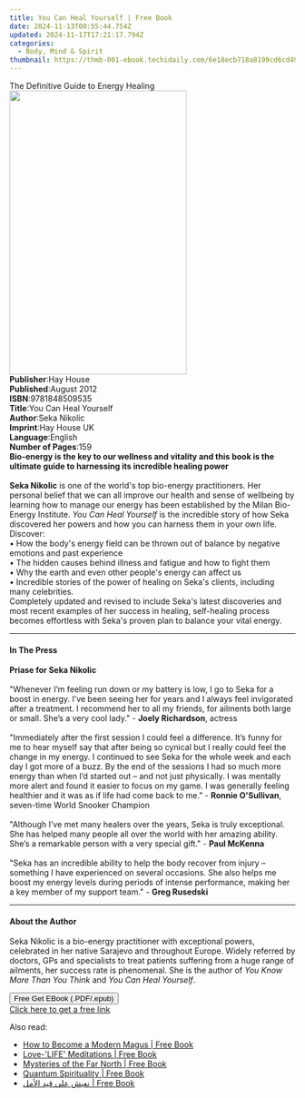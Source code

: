 ```yaml
---
title: You Can Heal Yourself | Free Book
date: 2024-11-13T00:55:44.754Z
updated: 2024-11-17T17:21:17.794Z
categories:
  - Body, Mind & Spirit
thumbnail: https://thmb-001-ebook.techidaily.com/6e18ecb718a8199cd6cd49e7077f7a5d378bd66d027e5b78f4516848f49765a3.jpg
---
```

<main id="book-container">
  <div class="flex flex-col">
    <div class="book-brief flex-1 py-6 px-4 sm:p-6 md:py-10 md:px-8">
      <!-- brief-->
      <div class="book-brief-main">The Definitive Guide to Energy Healing</div>
    </div>
    <div
      class="book-meta-info flex-1 grid gap-4 col-start-1 col-end-3 row-start-1 sm:mb-6 sm:grid-cols-4 lg:gap-6 lg:col-start-2 lg:row-end-6 lg:row-span-6 lg:mb-0"
    >
      <div
        class="book-meta-info-left place-content-center mt-4 p-4 text-sm leading-6 col-start-2 col-span-2 dark:text-slate-400"
      >
        <img
          class="w-full h-500 object-cover rounded-lg sm:h-255 sm:col-span-2 lg:col-span-full"
          src="https://img-001-ebook.techidaily.com/d043329858a786c29f21f02c825c33260dc1f30144f166a333408352fd4235a6.jpg"
          alt=""
          width="312"
          height="500"
        />
      </div>
      <div
        class="book-meta-info-right mt-2 col-start-1 row-start-2 col-span-3 self-center"
      >
        <!-- meta data  -->
        <div class="flex flex-col px-4 md:px-8">
          <div class="flex-1">
            <strong>Publisher</strong>:<span class="px-2">Hay House</span>
          </div>
          <div class="flex-1">
            <strong>Published</strong>:<span class="px-2">August 2012</span>
          </div>
          <div class="flex-1">
            <strong>ISBN</strong>:<span class="px-2">9781848509535</span>
          </div>
          <div class="flex-1">
            <strong>Title</strong>:<span class="px-2"
              >You Can Heal Yourself</span
            >
          </div>
          <div class="flex-1">
            <strong>Author</strong>:<span class="px-2">Seka Nikolic</span>
          </div>
          <div class="flex-1">
            <strong>Imprint</strong>:<span class="px-2">Hay House UK</span>
          </div>
          <div class="flex-1">
            <strong>Language</strong>:<span class="px-2">English</span>
          </div>
          <div class="flex-1">
            <strong>Number of Pages</strong>:<span class="px-2">159</span>
          </div>
        </div>
      </div>
    </div>
    <div class="book-description flex-1 py-6 px-4 sm:p-6 md:py-10 md:px-8">
      <div class="book-description-main">
        <div accordion-content="" id="description">
          <b
            >Bio-energy is the key to our wellness and vitality and this book is
            the ultimate guide to harnessing its incredible healing power<br /><br />Seka
            Nikolic</b
          >
          is one of the world's top bio-energy practitioners. Her personal
          belief that we can all improve our health and sense of wellbeing by
          learning how to manage our energy has been established by the Milan
          Bio-Energy Institute. <i>You Can Heal Yourself</i> is the incredible
          story of how Seka discovered her powers and how you can harness them
          in your own life. Discover:&nbsp;<br />• How the body's energy field
          can be thrown out of balance by negative emotions and past
          experience<br />• The hidden causes behind illness and fatigue and how
          to fight them<br />• Why the earth and even other people's energy can
          affect us<br />• Incredible stories of the power of healing on Seka's
          clients, including many celebrities.<br />Completely updated and
          revised to include Seka's latest discoveries and most recent examples
          of her success in healing, self-healing process becomes effortless
          with Seka's proven plan to balance your vital energy.
        </div>
        <div class="accordion-fader"></div>
      </div>
    </div>
    <div class="book-excerpts flex-1 py-6 px-4 sm:p-6 md:py-10 md:px-8">
      <!-- excerpts-->
      <div class="book-excerpts-main">
        <hr />
        <h4 class="placeholder placeholder-heading">
          <span>In The Press</span>
        </h4>
        <p>
          <b>Priase for Seka Nikolic<br /></b><br />"Whenever I’m feeling run
          down or my battery is low, I go to Seka for a boost in energy. I’ve
          been seeing her for years and I always feel invigorated after a
          treatment. I recommend her to all my friends, for ailments both large
          or small. She’s a very cool lady."&nbsp;- <b>Joely Richardson</b>,
          actress<br /><br />"Immediately after the first session I could feel a
          difference. It’s funny for me to hear myself say that after being so
          cynical but I really could feel the change in my energy. I continued
          to see Seka for the whole week and each day I got more of a buzz. By
          the end of the sessions I had so much more energy than when I’d
          started out – and not just physically. I was mentally more alert and
          found it easier to focus on my game. I was generally feeling healthier
          and it was as if life had come back to me." -
          <b>Ronnie O'Sullivan</b>, seven-time&nbsp;World Snooker Champion<br /><br />"Although
          I’ve met many healers over the years, Seka is truly exceptional. She
          has helped many people all over the world with her amazing ability.
          She’s a remarkable person with a very special gift." -
          <b>Paul McKenna</b><br /><br />"Seka has an incredible ability to help
          the body recover from injury – something I have experienced on several
          occasions. She also helps me boost my energy levels during periods of
          intense performance, making her a key member of my support team." -
          <b>Greg Rusedski</b>
        </p>
      </div>
    </div>
    <div class="book-about-author flex-1 py-6 px-4 sm:p-6 md:py-10 md:px-8">
      <!-- about author-->
      <div class="book-main-author-main">
        <hr />
        <h4 class="placeholder placeholder-heading">
          <span>About the Author</span>
        </h4>
        <p>
          Seka Nikolic&nbsp;is a bio-energy practitioner with exceptional
          powers, celebrated in her native Sarajevo and throughout Europe.
          Widely referred by doctors, GPs and specialists to treat patients
          suffering from a huge range of ailments, her success rate is
          phenomenal. She is the author of
          <i>You Know More Than You Think </i>and <i>You Can Heal Yourself</i>.
        </p>
      </div>
    </div>
    <div class="book-free-get flex-1 py-6 px-4 sm:p-6 md:py-10 md:px-8">
      <button
        id="btn-free-get"
        class="bg-blue-500 hover:bg-blue-700 text-white font-bold py-2 px-4 rounded"
      >
        Free Get EBook (.PDF/.epub)
      </button>
      <div id="countdown-display" class="px-2 text-lg mt-2"></div>
      <a
        id="free-link"
        class="hidden bg-blue-500 hover:bg-blue-700 text-white font-bold py-2 px-4 rounded"
        href="https://www.ebooks.com/en-us/book/96316709/you-can-heal-yourself/seka-nikolic/"
        target="_blank"
        >Click here to get a free link</a
      >
    </div>
    <script>
      let countdownTime = 0;
      let countdownInterval = null;
      document
        .getElementById('btn-free-get')
        .addEventListener('click', startCountdown);
      function startCountdown() {
        countdownTime = new Date().getTime() + 60000 * 3;
        countdownInterval = setInterval(updateCountdown, 1000);
        document.getElementById('btn-free-get').disabled = true;
        document
          .getElementById('btn-free-get')
          .classList.add('bg-gray-500', 'cursor-not-allowed');
      }
      function updateCountdown() {
        let currentTime = new Date().getTime();
        let timeLeft = countdownTime - currentTime;
        let secondsLeft = Math.floor(timeLeft / 1000);
        document.getElementById('countdown-display').innerHTML =
          `Remaining time: ${secondsLeft} seconds.`;
        if (secondsLeft <= 0) {
          clearInterval(countdownInterval);
          document.getElementById('btn-free-get').classList.add('hidden');
          document.getElementById('free-link').classList.remove('hidden');
          document.getElementById('countdown-display').innerHTML = '';
        }
      }
    </script>
  </div>
</main>

<ins class="adsbygoogle"
      style="display:block"
      data-ad-client="ca-pub-7571918770474297"
      data-ad-slot="8358498916"
      data-ad-format="auto"
      data-full-width-responsive="true"></ins>
    

<span class="atpl-alsoreadstyle">Also read:</span>
<div><ul>
<li><a href="https://novels-ebooks.techidaily.com/210528003-9781644113431-how-to-become-a-modern-magus/"><u>How to Become a Modern Magus | Free Book</u></a></li>
<li><a href="https://novels-ebooks.techidaily.com/210527778-9781398454361-love-life-meditations/"><u>Love-'LIFE' Meditations | Free Book</u></a></li>
<li><a href="https://novels-ebooks.techidaily.com/210528004-9781644114483-mysteries-of-the-far-north/"><u>Mysteries of the Far North | Free Book</u></a></li>
<li><a href="https://novels-ebooks.techidaily.com/210527994-9781591434641-quantum-spirituality/"><u>Quantum Spirituality | Free Book</u></a></li>
<li><a href="https://novels-ebooks.techidaily.com/210527790-9789948825449-naaysh-aal-kyd-alaml/"><u>نعيش على قيد الأمل | Free Book</u></a></li>
</ul></div>

